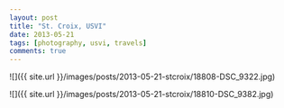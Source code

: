 ```yaml
---
layout: post
title: "St. Croix, USVI"
date: 2013-05-21
tags: [photography, usvi, travels]
comments: true
---
```

![]({{ site.url }}/images/posts/2013-05-21-stcroix/18808-DSC_9322.jpg)

![]({{ site.url }}/images/posts/2013-05-21-stcroix/18810-DSC_9382.jpg)

